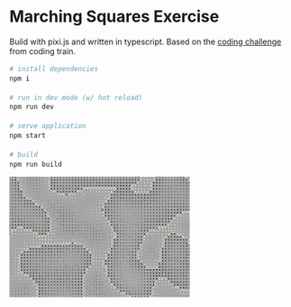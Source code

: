 # Marching Squares Exercise
Build with pixi.js and written in typescript.
Based on the [coding challenge](https://github.com/CodingTrain/website/blob/master/challenges/coding-in-the-cabana/005_marching_squares/Processing/sketch_marching_squares/sketch_marching_squares.pde) from coding train.
```bash
# install dependencies 
npm i

# run in dev mode (w/ hot reload)
npm run dev

# serve application
npm start

# build
npm run build
```

![marching squares visualized](marching-squares.gif)
